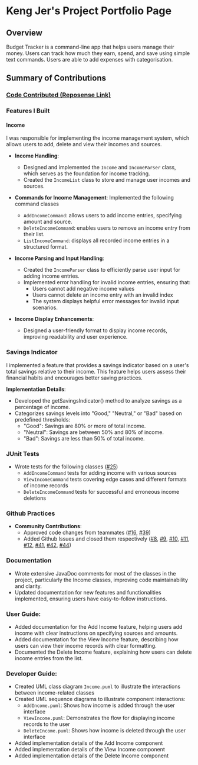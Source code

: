 # Keng Jer's Project Portfolio Page

## Overview
Budget Tracker is a command-line app that helps users manage their money. Users can track how much they earn, spend, and save using simple text commands. Users are able to add expenses with categorisation.

## Summary of Contributions

### [Code Contributed (Reposense Link)](https://nus-cs2113-ay2425s2.github.io/tp-dashboard/?search=teokj&breakdown=true)

### Features I Built

#### Income
I was responsible for implementing the income management system, which allows users to add, delete and view their 
incomes and sources.

* **Income Handling**:
    * Designed and implemented the `Income` and `IncomeParser` class, which serves as the foundation for income 
  tracking.
    * Created the `IncomeList` class to store and manage user incomes and sources.

* **Commands for Income Management**:
  Implemented the following command classes
    * `AddIncomeCommand`: allows users to add income entries, specifying amount and source.
    * `DeleteIncomeCommand`: enables users to remove an income entry from their list.
    * `ListIncomeCommand`: displays all recorded income entries in a structured format.

* **Income Parsing and Input Handling**:
    * Created the `IncomeParser` class to efficiently parse user input for adding income entries.
    * Implemented error handling for invalid income entries, ensuring that:
        * Users cannot add negative income values
        * Users cannot delete an income entry with an invalid index
        * The system displays helpful error messages for invalid input scenarios.

* **Income Display Enhancements**:
    * Designed a user-friendly format to display income records, improving readability and user experience.

### Savings Indicator
I implemented a feature that provides a savings indicator based on a user's total savings relative to their income. 
This feature helps users assess their financial habits and encourages better saving practices.

**Implementation Details**: 
* Developed the getSavingsIndicator() method to analyze savings as a percentage of income.
* Categorizes savings levels into "Good," "Neutral," or "Bad" based on predefined thresholds:
  * "Good": Savings are 80% or more of total income.
  * "Neutral": Savings are between 50% and 80% of income.
  * "Bad": Savings are less than 50% of total income.

### JUnit Tests
* Wrote tests for the following classes ([#25](https://github.com/AY2425S2-CS2113-T11A-4/tp/pull/25))
    * `AddIncomeCommand` tests for adding income with various sources
    * `ViewIncomeCommand` tests covering edge cases and different formats of income records
    * `DeleteIncomeCommand` tests for successful and erroneous income deletions

### Github Practices
* **Community Contributions**:
    * Approved code changes from teammates ([#16](https://github.com/AY2425S2-CS2113-T11A-4/tp/pull/16), [#39](https://github.com/AY2425S2-CS2113-T11A-4/tp/pull/39))
    * Added Github Issues and closed them respectively ([#8](https://github.com/AY2425S2-CS2113-T11A-4/tp/issues/8),
[#9](https://github.com/AY2425S2-CS2113-T11A-4/tp/issues/9), [#10](https://github.com/AY2425S2-CS2113-T11A-4/tp/issues/10),
[#11](https://github.com/AY2425S2-CS2113-T11A-4/tp/issues/11), [#12](https://github.com/AY2425S2-CS2113-T11A-4/tp/issues/12),
[#41](https://github.com/AY2425S2-CS2113-T11A-4/tp/issues/41), [#42](https://github.com/AY2425S2-CS2113-T11A-4/tp/issues/42),
[#44](https://github.com/AY2425S2-CS2113-T11A-4/tp/issues/44))

### Documentation
* Wrote extensive JavaDoc comments for most of the classes in the project, particularly the Income classes, 
improving code maintainability and clarity.
* Updated documentation for new features and functionalities implemented, ensuring users have easy-to-follow instructions.

### User Guide:
* Added documentation for the Add Income feature, helping users add income with clear instructions on specifying sources and amounts.
* Added documentation for the View Income feature, describing how users can view their income records with clear formatting.
* Documented the Delete Income feature, explaining how users can delete income entries from the list.

### Developer Guide:
* Created UML class diagram `Income.puml` to illustrate the interactions between income-related classes
* Created UML sequence diagrams to illustrate component interactions:
    * `AddIncome.puml`: Shows how income is added through the user interface
    * `ViewIncome.puml`: Demonstrates the flow for displaying income records to the user
    * `DeleteIncome.puml`: Shows how income is deleted through the user interface
* Added implementation details of the Add Income component
* Added implementation details of the View Income component
* Added implementation details of the Delete Income component